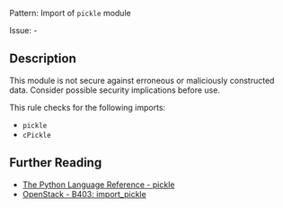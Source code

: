 Pattern: Import of `pickle` module

Issue: -

## Description

This module is not secure against erroneous or maliciously constructed data. Consider possible security implications before use.

This rule checks for the following imports:

  - `pickle`
  - `cPickle`

## Further Reading

* [The Python Language Reference - pickle](https://docs.python.org/2/library/pickle.html)
* [OpenStack - B403: import_pickle](https://docs.openstack.org/developer/bandit/api/bandit.blacklists.html#b403-import-pickle)
